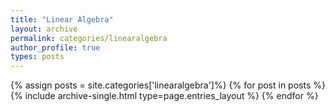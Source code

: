 ```yaml
---
title: "Linear Algebra"
layout: archive
permalink: categories/linearalgebra
author_profile: true
types: posts
---
```


{% assign posts = site.categories['linearalgebra']%}
{% for post in posts %}
  {% include archive-single.html type=page.entries_layout %}
{% endfor %}